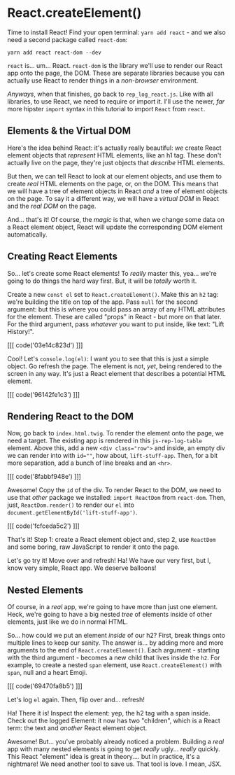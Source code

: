 # React.createElement()

Time to install React! Find your open terminal: `yarn add react` - and we also
need a second package called `react-dom`:

```terminal-silent
yarn add react react-dom --dev
```

`react` is... um... React. `react-dom` is the library we'll use to render our
React app onto the page, the DOM. These are separate libraries because you can
actually use React to render things in a *non-browser* environment.

*Anyways*, when that finishes, go back to `rep_log_react.js`. Like with all libraries,
to use React, we need to require or import it. I'll use the newer, *far* more hipster
`import` syntax in this tutorial to import `React` from `react`.

## Elements & the Virtual DOM

Here's the idea behind React: it's actually really beautiful: *we* create React
element objects that *represent* HTML elements, like an h1 tag. These don't actually
live on the page, they're just objects that *describe* HTML elements.

But then, we can tell React to look at our element objects, and use them to create
*real* HTML elements on the page, or, on the DOM. This means that we will have a
tree of element objects in React *and* a tree of element objects on the page. To
say it a different way, we will have a *virtual DOM* in React and the *real DOM*
on the page.

And... that's it! Of course, the *magic* is that, when we change some data on a
React element object, React will update the corresponding DOM element automatically.

## Creating React Elements

So... let's create some React elements! To *really* master this, yea... we're
going to do things the hard way first. But, it will be *totally* worth it.

Create a new `const el` set to `React.createElement()`. Make this an `h2` tag: we're
building the title on top of the app. Pass `null` for the second argument: but this
is where you could pass an array of any HTML attributes for the element. These are
called "props" in React - but more on that later. For the third argument, pass
*whatever* you want to put inside, like text: "Lift History!".

[[[ code('03e14c823d') ]]]

Cool! Let's `console.log(el)`: I want you to see that this is just a simple object.
Go refresh the page. The element is not, *yet*, being rendered to the screen in any
way. It's just a React element that describes a potential HTML element.

[[[ code('96142fe1c3') ]]]

## Rendering React to the DOM

Now, go back to `index.html.twig`. To render the element onto the page, we need
a target. The existing app is rendered in this `js-rep-log-table` element. Above
this, add a new `<div class="row">` and inside, an empty div we can render into
with `id=""`, how about, `lift-stuff-app`. Then, for a bit more separation, add a
bunch of line breaks and an `<hr>`.    

[[[ code('8fabbf948e') ]]]

Awesome! Copy the `id` of the div. To render React to the DOM, we need to use that
*other* package we installed: `import ReactDom` from `react-dom`. Then, just,
`ReactDom.render()` to render our `el` into `document.getElementById('lift-stuff-app')`.

[[[ code('fcfceda5c2') ]]]

That's it! Step 1: create a React element object and, step 2, use `ReactDom` and
some boring, raw JavaScript to render it onto the page.

Let's go try it! Move over and refresh! Ha! We have our very first, but I, know
very simple, React app. We deserve balloons!

## Nested Elements

Of course, in a *real* app, we're going to have more than just one element. Heck,
we're going to have a big nested *tree* of elements inside of other elements, just
like we do in normal HTML.

So... how could we put an element *inside* of our h2? First, break things onto
multiple lines to keep our sanity. The answer is... by adding more and more arguments
to the end of `React.createElement()`. Each argument - starting with the third
argument - becomes a new child that lives inside the `h2`. For example, to create
a nested `span` element, use `React.createElement()` with `span`, null and a heart
Emoji.

[[[ code('69470fa8b5') ]]]

Let's log `el` again. Then, flip over and... refresh!

Ha! There it is! Inspect the element: yep, the h2 tag with a span inside. Check
out the logged Element: it now has two "children", which is a React term: the text
and *another* React element object.

Awesome! But... you've probably already noticed a problem. Building a *real* app
with many nested elements is going to get *really* ugly... *really* quickly. This
React "element" idea is great in theory.... but in practice, it's a nightmare! We
need another tool to save us. That tool is love. I mean, JSX.

